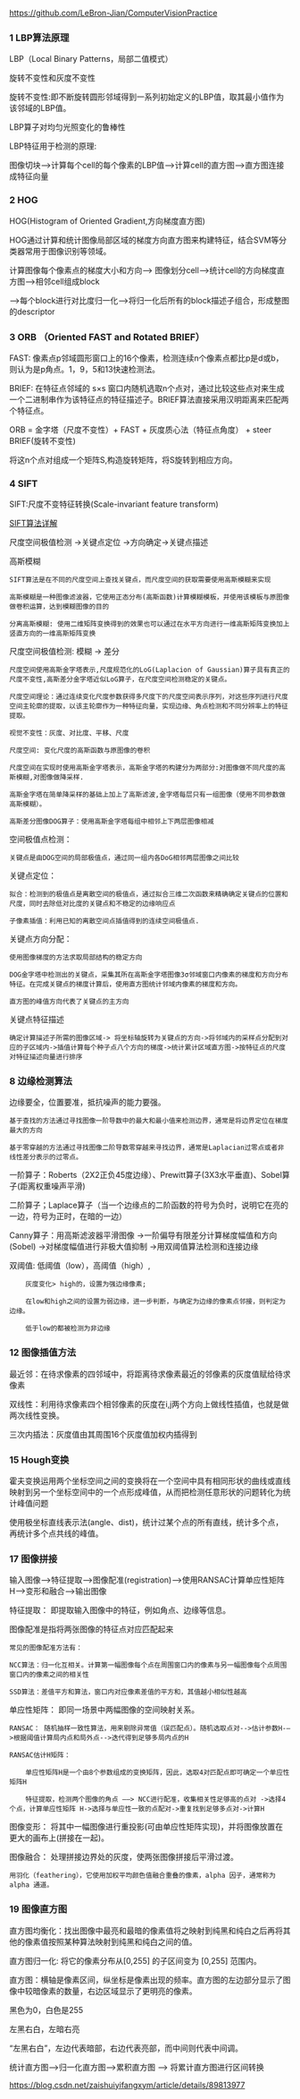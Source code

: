  
https://github.com/LeBron-Jian/ComputerVisionPractice

### 1  LBP算法原理

LBP（Local Binary Patterns，局部二值模式）

旋转不变性和灰度不变性

旋转不变性:即不断旋转圆形邻域得到一系列初始定义的LBP值，取其最小值作为该邻域的LBP值。

LBP算子对均匀光照变化的鲁棒性

LBP特征用于检测的原理:

图像切块-->计算每个cell的每个像素的LBP值-->计算cell的直方图-->直方图连接成特征向量

### 2  HOG

HOG(Histogram of Oriented Gradient,方向梯度直方图)

HOG通过计算和统计图像局部区域的梯度方向直方图来构建特征，结合SVM等分类器常用于图像识别等领域。

计算图像每个像素点的梯度大小和方向--> 图像划分cell-->统计cell的方向梯度直方图-->相邻cell组成block

-->每个block进行对比度归一化-->将归一化后所有的block描述子组合，形成整图的descriptor

### 3 ORB （Oriented FAST and Rotated BRIEF）

FAST: 像素点p邻域圆形窗口上的16个像素，检测连续n个像素点都比p是d或b，则认为是p角点。1，9，5和13快速检测法。

BRIEF: 在特征点邻域的 s×s 窗口内随机选取n个点对，通过比较这些点对来生成一个二进制串作为该特征点的特征描述子。BRIEF算法直接采用汉明距离来匹配两个特征点。

ORB = 金字塔（尺度不变性）+ FAST + 灰度质心法（特征点角度） + steer BRIEF(旋转不变性)

将这n个点对组成一个矩阵S,构造旋转矩阵，将S旋转到相应方向。

### 4 SIFT

SIFT:尺度不变特征转换(Scale-invariant feature transform)

[SIFT算法详解](https://blog.csdn.net/zddblog/article/details/7521424)

尺度空间极值检测 ->关键点定位 ->方向确定->关键点描述


高斯模糊

	SIFT算法是在不同的尺度空间上查找关键点，而尺度空间的获取需要使用高斯模糊来实现

	高斯模糊是一种图像滤波器，它使用正态分布(高斯函数)计算模糊模板，并使用该模板与原图像做卷积运算，达到模糊图像的目的

	分离高斯模糊: 使用二维矩阵变换得到的效果也可以通过在水平方向进行一维高斯矩阵变换加上竖直方向的一维高斯矩阵变换

尺度空间极值检测: 模糊 -> 差分

	尺度空间使用高斯金字塔表示,尺度规范化的LoG(Laplacion of Gaussian)算子具有真正的尺度不变性,高斯差分金字塔近似LoG算子，在尺度空间检测稳定的关键点。
	
	尺度空间理论：通过连续变化尺度参数获得多尺度下的尺度空间表示序列，对这些序列进行尺度空间主轮廓的提取，以该主轮廓作为一种特征向量，实现边缘、角点检测和不同分辨率上的特征提取。
	
	视觉不变性：灰度、对比度、平移、尺度
	
	尺度空间: 变化尺度的高斯函数与原图像的卷积
	
	尺度空间在实现时使用高斯金字塔表示，高斯金字塔的构建分为两部分:对图像做不同尺度的高斯模糊,对图像做降采样.
	
	高斯金字塔在简单降采样的基础上加上了高斯滤波,金字塔每层只有一组图像（使用不同参数做高斯模糊）。
	
	高斯差分图像DOG算子：使用高斯金字塔每组中相邻上下两层图像相减
	 
空间极值点检测：
	
	关键点是由DOG空间的局部极值点，通过同一组内各DoG相邻两层图像之间比较
	
关键点定位：
		
	拟合：检测到的极值点是离散空间的极值点，通过拟合三维二次函数来精确确定关键点的位置和尺度，同时去除低对比度的关键点和不稳定的边缘响应点
	
	子像素插值：利用已知的离散空间点插值得到的连续空间极值点.
	
关键点方向分配：
    
	使用图像梯度的方法求取局部结构的稳定方向
		
	DOG金字塔中检测出的关键点，采集其所在高斯金字塔图像3σ邻域窗口内像素的梯度和方向分布特征。在完成关键点的梯度计算后，使用直方图统计邻域内像素的梯度和方向。
	
	直方图的峰值方向代表了关键点的主方向
	
关键点特征描述
	
	确定计算描述子所需的图像区域-> 将坐标轴旋转为关键点的方向->将邻域内的采样点分配到对应的子区域内->插值计算每个种子点八个方向的梯度->统计累计区域直方图->按特征点的尺度对特征描述向量进行排序
	

### 8 边缘检测算法

边缘要全，位置要准，抵抗噪声的能力要强。

	基于查找的方法通过寻找图像一阶导数中的最大和最小值来检测边界，通常是将边界定位在梯度最大的方向
	
	基于零穿越的方法通过寻找图像二阶导数零穿越来寻找边界，通常是Laplacian过零点或者非线性差分表示的过零点。
	
一阶算子：Roberts（2X2正负45度边缘）、Prewitt算子(3X3水平垂直)、Sobel算子(距离权重噪声平滑)

二阶算子；Laplace算子（当一个边缘点的二阶函数的符号为负时，说明它在亮的一边，符号为正时，在暗的一边）

Canny算子：用高斯滤波器平滑图像 ->一阶偏导有限差分计算梯度幅值和方向(Sobel) ->对梯度幅值进行非极大值抑制 ->用双阈值算法检测和连接边缘

双阈值: 低阈值（low），高阈值（high）,
		
		灰度变化> high的，设置为强边缘像素;
		
		在low和high之间的设置为弱边缘，进一步判断，与确定为边缘的像素点邻接，则判定为边缘。
		
		低于low的都被检测为非边缘
		
### 12 图像插值方法

最近邻：在待求像素的四邻域中，将距离待求像素最近的邻像素的灰度值赋给待求像素

双线性：利用待求像素四个相邻像素的灰度在i,j两个方向上做线性插值，也就是做两次线性变换。

三次内插法：灰度值由其周围16个灰度值加权内插得到

### 15 Hough变换
	
霍夫变换运用两个坐标空间之间的变换将在一个空间中具有相同形状的曲线或直线映射到另一个坐标空间中的一个点形成峰值，从而把检测任意形状的问题转化为统计峰值问题	

使用极坐标直线表示法(angle、dist)，统计过某个点的所有直线，统计多个点，再统计多个点共线的峰值。

### 17 图像拼接

输入图像-->特征提取-->图像配准(registration)-->使用RANSAC计算单应性矩阵H-->变形和融合-->输出图像

特征提取： 即提取输入图像中的特征，例如角点、边缘等信息。

图像配准是指将两张图像的特征点对应匹配起来

	常见的图像配准方法有：
	
	NCC算法：归一化互相关。计算第一幅图像每个点在周围窗口内的像素与另一幅图像每个点周围窗口内的像素之间的相关性
	
	SSD算法：差值平方和算法，窗口内对应像素差值的平方和，其值越小相似性越高
	
单应性矩阵： 即同一场景中两幅图像的空间映射关系。

	RANSAC： 随机抽样一致性算法，用来剔除异常值（误匹配点）。随机选取点对-->估计参数H-—>根据阈值计算局内点和局外点-->迭代得到足够多局内点的H
	
	RANSAC估计H矩阵：
		
		单应性矩阵H是一个由8个参数组成的变换矩阵，因此，选取4对匹配点即可确定一个单应性矩阵H
	
		特征提取，检测两个图像的角点 ——> NCC进行配准，收集相关性足够高的点对 ->选择4个点，计算单应性矩阵 H->选择与单应性一致的点配对->重复找到足够多点对->计算H

图像变形： 将其中一幅图像进行重投影(可由单应性矩阵实现)，并将图像放置在更大的画布上(拼接在一起)。

图像融合： 处理拼接边界处的灰度，使两张图像拼接后平滑过渡。

	用羽化（feathering），它使用加权平均颜色值融合重叠的像素，alpha 因子，通常称为 alpha 通道。
	

### 19 图像直方图

直方图均衡化：找出图像中最亮和最暗的像素值将之映射到纯黑和纯白之后再将其他的像素值按照某种算法映射到纯黑和纯白之间的值。

直方图归一化: 将它的像素分布从[0,255] 的子区间变为 [0,255] 范围内。

直方图：横轴是像素区间，纵坐标是像素出现的频率。直方图的左边部分显示了图像中较暗像素的数量，右边区域显示了更明亮的像素。

黑色为0，白色是255

左黑右白，左暗右亮

“左黑右白”，左边代表暗部，右边代表亮部，而中间则代表中间调。

统计直方图-->归一化直方图-->累积直方图 --> 将累计直方图进行区间转换

https://blog.csdn.net/zaishuiyifangxym/article/details/89813977




